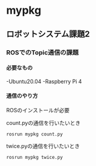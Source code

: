 # mypkg

## ロボットシステム課題2

### ROSでのTopic通信の課題

#### 必要なもの

-Ubuntu20.04
-Raspberry Pi 4

#### 通信のやり方

ROSのインストールが必要  

count.pyの通信を行いたいとき

```rosrun mypkg count.py```

twice.pyの通信を行いたいとき

```rosrun mypkg twice.py```
